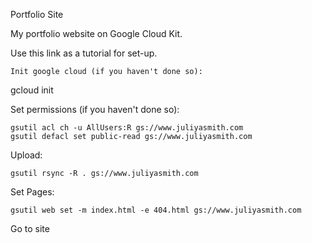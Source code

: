 Portfolio Site

My portfolio website on Google Cloud Kit.

Use this link as a tutorial for set-up.

    Init google cloud (if you haven't done so):

gcloud init

Set permissions (if you haven't done so):

    gsutil acl ch -u AllUsers:R gs://www.juliyasmith.com
    gsutil defacl set public-read gs://www.juliyasmith.com

Upload:

    gsutil rsync -R . gs://www.juliyasmith.com

Set Pages:

    gsutil web set -m index.html -e 404.html gs://www.juliyasmith.com

Go to site
